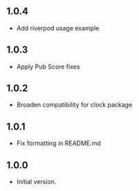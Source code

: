 ## 1.0.4

- Add riverpod usage example

## 1.0.3

- Apply Pub Score fixes

## 1.0.2

- Broaden compatibility for clock package

## 1.0.1

- Fix formatting in README.md

## 1.0.0

- Initial version.
